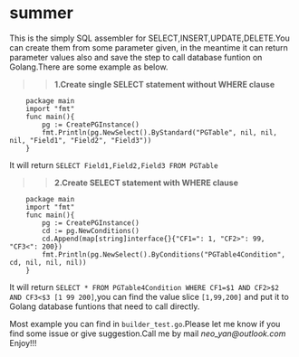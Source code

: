 # summer
This is the simply SQL assembler for SELECT,INSERT,UPDATE,DELETE.You can create them from some parameter given, in the meantime it can return parameter values also and save the step to call database funtion on Golang.There are some example as below.

>>**1.Create single SELECT statement without WHERE clause**
```golang
	package main
	import "fmt"
	func main(){
	    pg := CreatePGInstance()
	    fmt.Println(pg.NewSelect().ByStandard("PGTable", nil, nil, nil, "Field1", "Field2", "Field3"))
	}
```
It will return `SELECT Field1,Field2,Field3 FROM PGTable`


>>**2.Create SELECT statement with WHERE clause**
```golang
	package main
	import "fmt"
	func main(){
	    pg := CreatePGInstance()
	    cd := pg.NewConditions()
	    cd.Append(map[string]interface{}{"CF1=": 1, "CF2>": 99, "CF3<": 200})
	    fmt.Println(pg.NewSelect().ByConditions("PGTable4Condition", cd, nil, nil, nil))
	}

```
It will return `SELECT * FROM PGTable4Condition WHERE CF1=$1 AND CF2>$2 AND CF3<$3 [1 99 200]`,you can find the value slice `[1,99,200]` and put it to Golang database funtions that need to call directly.

Most example you can find in `builder_test.go`.Please let me know if you find some issue or give suggestion.Call me by mail _neo_yan@outlook.com_
Enjoy!!!

